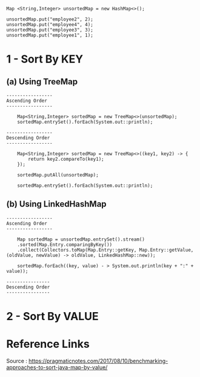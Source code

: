     Map <String,Integer> unsortedMap = new HashMap<>();
    
    unsortedMap.put("employee2", 2);
    unsortedMap.put("employee4", 4);
    unsortedMap.put("employee3", 3);
    unsortedMap.put("employee1", 1);
    
    
# 1 - Sort By KEY 

## (a) Using TreeMap

    -----------------
    Ascending Order
    -----------------
    
        Map<String,Integer> sortedMap = new TreeMap<>(unsortedMap);  		
        sortedMap.entrySet().forEach(System.out::println);

    -----------------
    Descending Order
    -----------------
    
        Map<String,Integer> sortedMap = new TreeMap<>((key1, key2) -> {
            return key2.compareTo(key1);
        });
        
        sortedMap.putAll(unsortedMap);
        
        sortedMap.entrySet().forEach(System.out::println);

## (b) Using LinkedHashMap

    -----------------
    Ascending Order
    -----------------
    
        Map sortedMap = unsortedMap.entrySet().stream()
	    .sorted(Map.Entry.comparingByKey())
	    .collect(Collectors.toMap(Map.Entry::getKey, Map.Entry::getValue,(oldValue, newValue) -> oldValue, LinkedHashMap::new));

        sortedMap.forEach((key, value) - > System.out.println(key + ":" + value));

    ----------------
    Descending Order
    ----------------


# 2 - Sort By VALUE




# Reference Links

  Source : https://pragmaticnotes.com/2017/08/10/benchmarking-approaches-to-sort-java-map-by-value/
